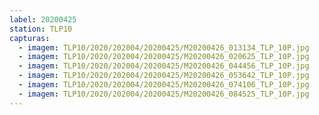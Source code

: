 ```yaml
---
label: 20200425
station: TLP10
capturas:
  - imagem: TLP10/2020/202004/20200425/M20200426_013134_TLP_10P.jpg
  - imagem: TLP10/2020/202004/20200425/M20200426_020625_TLP_10P.jpg
  - imagem: TLP10/2020/202004/20200425/M20200426_044456_TLP_10P.jpg
  - imagem: TLP10/2020/202004/20200425/M20200426_053642_TLP_10P.jpg
  - imagem: TLP10/2020/202004/20200425/M20200426_074106_TLP_10P.jpg
  - imagem: TLP10/2020/202004/20200425/M20200426_084525_TLP_10P.jpg
---
```

